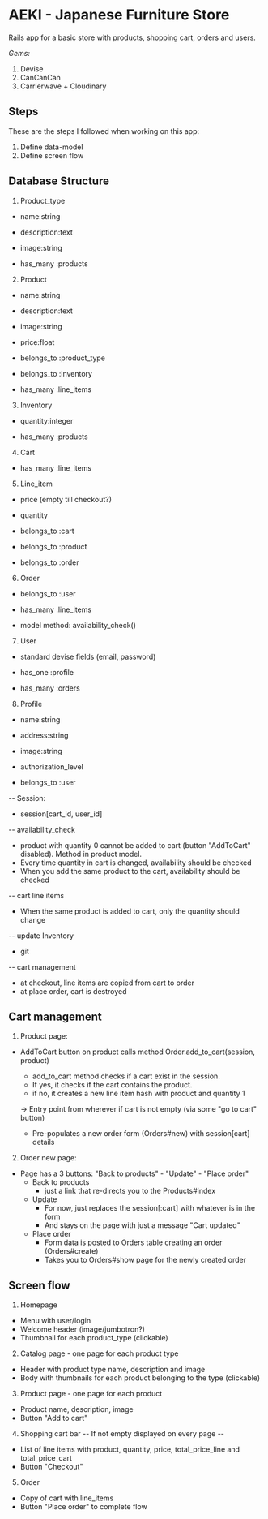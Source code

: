 # AEKI - Japanese Furniture Store

Rails app for a basic store with products, shopping cart, orders and users.

*Gems:*
1. Devise
2. CanCanCan
3. Carrierwave + Cloudinary

## Steps

These are the steps I followed when working on this app:

1. Define data-model
2. Define screen flow

## Database Structure

1. Product_type
  * name:string
  * description:text
  * image:string

  * has_many :products

2. Product
  * name:string
  * description:text
  * image:string
  * price:float

  * belongs_to :product_type
  * belongs_to :inventory
  * has_many :line_items

3. Inventory
  * quantity:integer

  * has_many :products

4. Cart
  * has_many :line_items

5. Line_item
  * price (empty till checkout?)
  * quantity

  * belongs_to :cart
  * belongs_to :product
  * belongs_to :order

6. Order
  * belongs_to :user
  * has_many :line_items

  * model method: availability_check()

7. User
  * standard devise fields (email, password)

  * has_one :profile
  * has_many :orders

8. Profile
  * name:string
  * address:string
  * image:string
  * authorization_level

  * belongs_to :user

-- Session:
  * session[cart_id, user_id]

-- availability_check
  * product with quantity 0 cannot be added to cart (button "AddToCart" disabled). Method in product model.
  * Every time quantity in cart is changed, availability should be checked
  * When you add the same product to the cart, availability should be checked

-- cart line items
  * When the same product is added to cart, only the quantity should change

-- update Inventory
  * git


-- cart management
  * at checkout, line items are copied from cart to order
  * at place order, cart is destroyed

## Cart management

1. Product page:
  * AddToCart button on product calls method Order.add_to_cart(session, product)
    * add_to_cart method checks if a cart exist in the session.
    * If yes, it checks if the cart contains the product.
    * if no, it creates a new line item hash with product and quantity 1

    -> Entry point from wherever if cart is not empty (via some "go to cart" button)

    * Pre-populates a new order form (Orders#new) with session[cart] details

2. Order new page:
  * Page has a 3 buttons:  "Back to products" - "Update" - "Place order"
    * Back to products
      * just a link that re-directs you to the Products#index
    * Update
      * For now, just replaces the session[:cart] with whatever is in the form
      * And stays on the page with just a message "Cart updated"
    * Place order
      * Form data is posted to Orders table creating an order (Orders#create)
      * Takes you to Orders#show page for the newly created order


## Screen flow

1. Homepage
  * Menu with user/login
  * Welcome header (image/jumbotron?)
  * Thumbnail for each product_type (clickable)

2. Catalog page - one page for each product type
  * Header with product type name, description and image
  * Body with thumbnails for each product belonging to the type (clickable)

3. Product page - one page for each product
  * Product name, description, image
  * Button "Add to cart"

4. Shopping cart bar
  -- If not empty displayed on every page --
  * List of line items with product, quantity, price, total_price_line and total_price_cart
  * Button "Checkout"

5. Order
  * Copy of cart with line_items
  * Button "Place order" to complete flow
